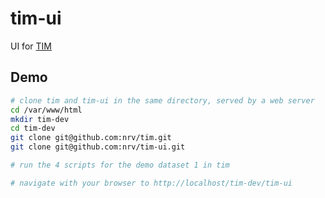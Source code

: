 # tim-ui
UI for [TIM](https://github.com/nrv/tim)

## Demo
```bash
# clone tim and tim-ui in the same directory, served by a web server
cd /var/www/html
mkdir tim-dev
cd tim-dev
git clone git@github.com:nrv/tim.git
git clone git@github.com:nrv/tim-ui.git

# run the 4 scripts for the demo dataset 1 in tim

# navigate with your browser to http://localhost/tim-dev/tim-ui
```
